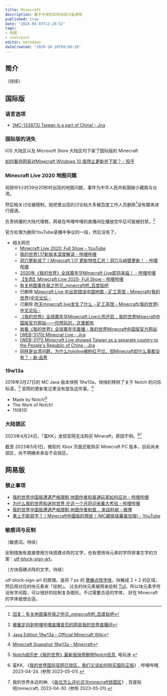 ```yaml
---
title: Minecraft
description: 基于方块的实时动态沙盒游戏
published: true
date: "2024-04-03T12:20:52"
tags:
- 地图
- restraint
editor: markdown
dateCreated: "2020-10-10T09:00:29"
---
```


## 简介

〔待续〕

## 国际版

### 语言选项

+ [\[MC-133873\] Taiwan is a part of China! - Jira](https://web.archive.org/web/20201005125722/https://bugs.mojang.com/browse/MC-133873)

### 国际版的消失

IOS 大陆区以及 Microsoft Store 大陆区均下架了国际版的 Minecraft

[如何看待网易对Minecraft Windows 10 版停止更新并下架？ - 知乎](https://web.archive.org/web/20201004155309/https://www.zhihu.com/question/64111647)

### Minecraft Live 2020 地图问题

视频中1小时39分20秒时出现的地图问题，事件为中华人民共和国缺少藏南与台湾。

然后相关讨论被限制，贴吧里出现的讨论帖大多被百度工作人员删除[^133919]没有媒体进行报道。

[^133919]: [回复：有关地图事件我之所见_minecraft吧_百度贴吧](https://web.archive.org/web/20201207133919/https://tieba.baidu.com/p/6997026671?pn=2)

负责转播的大陆代理商，网易在哔哩哔哩的直播间在播放完毕后可能被封禁。[^sTYVi]

[^sTYVi]: [被重定向到哔哩哔哩直播首页的网易我的世界直播间](https://archive.is/sTYVi "https://live.bilibili.com/1310115")

官方处理为删除YouTube录播中争议的一段，然后没有了。

+ 相关网页
    + [Minecraft Live 2020: Full Show - YouTube](https://archive.is/5jjNL "https://www.youtube.com/watch?v=DWZIfsaIgtE")
    + [我的世界1.17新版本深度解读 - 哔哩哔哩](https://archive.is/BXpKg "https://www.bilibili.com/video/av414772657")
    + [洞穴更新成了！Minecraft 1.17 更新特性汇总！洞穴与峭壁更新！ - 哔哩哔哩](https://archive.is/oJkSw "https://www.bilibili.com/video/BV1Fv411k7Zg")
    + [2020年《我的世界》全球嘉年华Minecraft Live即将来临！ - 哔哩哔哩](https://archive.is/JyLTt "https://www.bilibili.com/video/av712221197")
    + [【生肉】Minecraft Live 2020- Full Show - 哔哩哔哩](https://archive.is/S4vHD "https://www.bilibili.com/video/av842365730")
    + [有关地图事件我之所见_minecraft吧_百度贴吧](https://archive.is/TOrDY "https://tieba.baidu.com/p/6997026671")
    + 已删除 [Minecraft Live 中出现错误中国地图 - 矿工茶馆 - Minecraft(我的世界)中文论坛 -](https://archive.is/UVmqo "https://www.mcbbs.net/thread-1124398-1-1.html")
    + 已删除 [昨天minecraft live发生了什么 - 矿工茶馆 - Minecraft(我的世界)中文论坛 -](https://web.archive.org/web/20201005124410/https://www.mcbbs.net/thread-1124427-1-1.html)
    + [《我的世界》全球嘉年华Minecraft Live火热开启 _ 我的世界Minecraft中国版官方网站——你想玩的，这里都有](https://web.archive.org/web/20201005124905/https://mc.163.com/news/20200929/29175_907631.html)
    + [收看《我的世界》全球嘉年华直播 - 我的世界Minecraft中国版官方网站](https://web.archive.org/web/20201005124823/https://mc.163.com/2020/minecon/)
    + [[WEB-3170] Minecrat Live - Jira](https://web.archive.org/web/20201005130207/https://bugs.mojang.com/browse/WEB-3170)
    + [[WEB-3171] Minecraft Live showed Taiwan as a separate country to the People's Republic of China - Jira](https://web.archive.org/web/20201005125308/https://bugs.mojang.com/browse/WEB-3171)
    + [同样是台湾问题，为什么hololive被粉红干烂，但Minecraft却什么事都没有？ - 新·品葱](https://web.archive.org/web/20201005125529/https://pincong.rocks/question/31781)

<!--

结论 —— 没有出征

如果出征不自由，则出征无意义

一些其他的网址

+ [Minecraft Live 2020 直播录像（附中文传译） - 哔哩哔哩](https://archive.is/5mSl9)
+ [.....🛠 on Twitter: "1小时39分20秒起"](https://archive.is/v5Jt8 "https://twitter.com/Vop19530615/status/1312637242473549824")
+ [.... on Twitter: "昨天的Minecraft Live 2020......](https://archive.is/3dZMn "https://twitter.com/realEmperorPooh/status/1312640474033786880")
+ [推特... on Twitter: "10月4日消息 据网友反馈......"](https://archive.is/hkd3H "https://twitter.com/Xhnsoc__Redflag/status/1312658532055937026")

已恢复的我的世界Minecraft官方直播间

[我的世界Minecraft官方直播间 哔哩哔哩直播，二次元弹幕直播平台](https://archive.vn/lTdgw "https://live.bilibili.com/1310115")
-->

### 19w13a

2019年3月27日的 MC Java 版本快照 19w13a，悄悄的移除了关于 Notch 的闪烁标语，[^19w13a_MW] 官网的更新笔记里没有提及这件事。[^19w13a_MP]

[^19w13a_MW]: [Java Edition 19w13a – Official Minecraft Wiki](https://web.archive.org/web/20210812175036/https://minecraft.fandom.com/wiki/Java_Edition_19w13a)

[^19w13a_MP]: [Minecraft Snapshot 19w13a - Minecraft](https://archive.is/DeS0f "https://www.minecraft.net/nb-no/article/minecraft-snapshot-19w13a")

+   Made by Notch![^19w13a_dwm]
+   The Work of Notch!
+   110813!

[^19w13a_dwm]: [Notch成历史《我的世界》最新版快照删除Notch信息](https://web.archive.org/web/20190502054349/http://www.dianwanmi.com/game/2746.html), 电玩迷.

### 大陆锁区

2023年4月24日，「蛮KK」发现官网无法购买 Mineraft，原因不明。[^tdCY3][^02085]

[^tdCY3]: 蛮KK, 《[我的世界国际官网已锁区，我们又该如何购买国际正版](https://archive.is/tdCY3 "https://www.bilibili.com/video/BV1vo4y1b7J2/")》, 哔哩哔哩, 2023-04-24. (参照 2023-05-01).

[^02085]: 我的世界永远的神, 《[各位怎么评价这次minecraft锁国区](https://web.archive.org/web/20230430160437/https://tieba.baidu.com/p/8388302085)》, 百度贴吧/minecraft, 2023-04-30. (参照 2023-05-01).

截至 2023年5月1日，微软的 Xbox 页面还能购买 Minecraft PC 版本，目前尚未锁区，尚不明确未来会不会锁区。

## 网易版

### 禁止事项

+ [我的世界中国版遭遇严格限制 地图作者和普通玩家如何应对 - 哔哩哔哩](https://archive.vn/X4LnI "https://www.bilibili.com/video/av540524788/")
+ [为什么我的世界和迷你世界 在这一个月将迎来重大考验 - 哔哩哔哩](https://archive.is/lA0iA "https://www.bilibili.com/video/av925518412/")
+ [我的世界中国版遭遇严格限制 地图作者和普... 来自籽岷 - 微博](https://archive.vn/f6JDR "https://www.weibo.com/3159686244/J04BByPcd")
+ [書上不能寫字？！Minecraft中國版的現狀！(MC網易版審查加強) - YouTube](https://archive.is/F2M7z "https://www.youtube.com/watch?v=JwEJocioFY0")

<!--
+ [【 好奇七七 】極權政府管不到的禁書天堂？開箱 Minecraft 虛擬圖書館！《 好奇七七探索日記 》EP 008 - YouTube](https://archive.is/OE2On "https://www.youtube.com/watch?v=JwEJocioFY0")
-->

### 敏感词与反制

〔敏感词。待续〕

反制措施有直接使用方块搭建点阵的文字，也有使用块元素的字符拼凑文字的方案：[utf-block-sign-art][]。

[utf-block-sign-art]: https://github.com/kqakqakqa/utf-block-sign-art

〔方块搭建点阵的文字。待续〕

utf-block-sign-art 的原理，是将 7 px 的 [寒蝉点阵字体][]，拆解成 2 × 2 的区域，然后用对应的块元素来「绘制」。
过去的块元素被用来绘制 [TUI][]，所以块元素字符没有字间距，可以很好的绘制复杂图形。不过需要合适的字体，
好在 Minecraft 的字体就很合适。

[寒蝉点阵字体]: https://github.com/Warren2060/ChillBitmap_7px

[TUI]: https://en.wikipedia.org/wiki/Text-based_user_interface

<!--

| 字符  | 描述       | 二进制 |
| ----- | ---------- | ------ |
| &nbsp | 无         | 0000   |
| ▘     | 左上       | 0001   |
| ▝     | 右上       | 0010   |
| ▀     | 上半       | 0011   |
| ▖     | 左下       | 0100   |
| ▌     | 左半       | 0101   |
| ▞     | 右上、左下 | 0110   |
| ▛     | 缺右下     | 0111   |
| ▗     | 右下       | 1000   |
| ▚     | 左上、右下 | 1001   |
| ▐     | 右半       | 1010   |
| ▜     | 缺左下     | 1011   |
| ▄     | 下半       | 1100   |
| ▙     | 缺右上     | 1101   |
| ▟     | 缺左上     | 1110   |
| █     | 全         | 1111   |

-->
